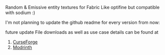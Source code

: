 
Random & Emissive entity textures for Fabric
Like optifine but compatible with sodium :)

I'm not planning to update the github readme for every version from now:

future update File downloads as well as use case details can be found at 

1. [CurseForge](https://www.curseforge.com/minecraft/mc-mods/entity-texture-features-fabric)
2. [Modrinth](https://modrinth.com/mod/entitytexturefeatures)
